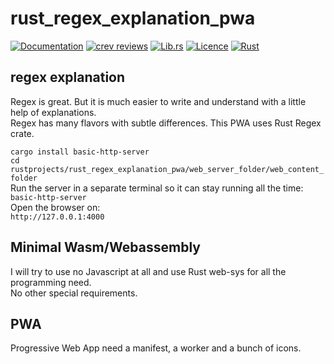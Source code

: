 # rust_regex_explanation_pwa

[comment]: # (lmake_cargo_toml_to_md start)

[comment]: # (lmake_cargo_toml_to_md end)

[comment]: # (lmake_lines_of_code start)

[comment]: # (lmake_lines_of_code end)

[![Documentation](https://docs.rs/lmake_lines_of_code/badge.svg)](https://docs.rs/lmake_lines_of_code/) [![crev reviews](https://web.crev.dev/rust-reviews/badge/crev_count/lmake_lines_of_code.svg)](https://web.crev.dev/rust-reviews/crate/lmake_lines_of_code/) [![Lib.rs](https://img.shields.io/badge/Lib.rs-rust-orange.svg)](https://lib.rs/crates/lmake_lines_of_code/) [![Licence](https://img.shields.io/badge/license-MIT-blue.svg)](https://github.com/LucianoBestia/lmake_lines_of_code/blob/master/LICENSE) [![Rust](https://github.com/LucianoBestia/lmake_lines_of_code/workflows/RustAction/badge.svg)](https://github.com/LucianoBestia/lmake_lines_of_code/)

## regex explanation

Regex is great. But it is much easier to write and understand with a little help of explanations.  
Regex has many flavors with subtle differences. This PWA uses Rust Regex crate.  

`cargo install basic-http-server`  
`cd rustprojects/rust_regex_explanation_pwa/web_server_folder/web_content_folder`  
Run the server in a separate terminal so it can stay running all the time:
`basic-http-server`  
Open the browser on:  
`http://127.0.0.1:4000`  

## Minimal Wasm/Webassembly

I will try to use no Javascript at all and use Rust web-sys for all the programming need.  
No other special requirements.  

## PWA

Progressive Web App need a manifest, a worker and a bunch of icons.  
